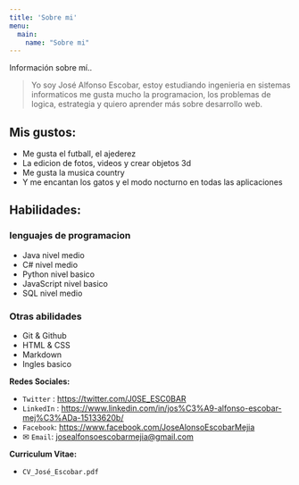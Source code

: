 ```yaml
---
title: 'Sobre mi'
menu:
  main:
    name: "Sobre mi"
---
```


Información sobre mí..

> Yo soy José Alfonso Escobar, estoy estudiando ingenieria en sistemas informaticos
me gusta mucho la programacion, los problemas de logica, estrategia y quiero aprender más sobre desarrollo web.

## Mis gustos:

- Me gusta el futball, el ajederez
- La edicion de fotos, videos y crear objetos 3d
- Me gusta la musica country
- Y me encantan los gatos y el modo nocturno en todas las aplicaciones

## Habilidades:
### lenguajes de programacion
- Java nivel medio
- C# nivel medio
- Python nivel basico
- JavaScript nivel basico
- SQL nivel medio
### Otras abilidades
- Git & Github
- HTML & CSS
- Markdown
- Ingles basico

**Redes Sociales:**
- `Twitter` : https://twitter.com/J0SE_ESC0BAR
- `LinkedIn` : https://www.linkedin.com/in/jos%C3%A9-alfonso-escobar-mej%C3%ADa-15133620b/
- `Facebook`:  https://www.facebook.com/JoseAlonsoEscobarMejia
- ✉ `Email`:  <a href="mailto:josealfonsoescobarmejia@gmail.com">josealfonsoescobarmejia@gmail.com</a>

**Curriculum Vitae:**
- `CV_José_Escobar.pdf`

